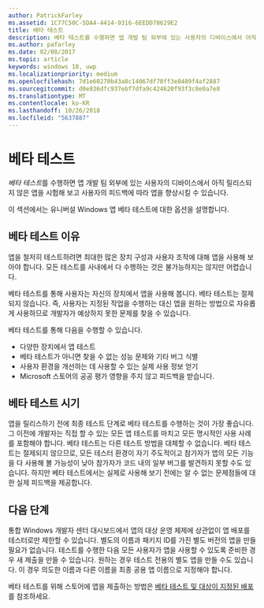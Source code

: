 ```yaml
---
author: PatrickFarley
ms.assetid: 1C77C50C-5DA4-4414-9316-6EEDD78629E2
title: 베타 테스트
description: 베타 테스트를 수행하면 앱 개발 팀 외부에 있는 사용자의 디바이스에서 아직 릴리스되지 않은 앱을 시험해보고 사용자의 피드백에 따라 앱을 향상시킬 수 있습니다.
ms.author: pafarley
ms.date: 02/08/2017
ms.topic: article
keywords: windows 10, uwp
ms.localizationpriority: medium
ms.openlocfilehash: 7d1e60270b43a8c14067df70ff3e8489f4af2887
ms.sourcegitcommit: d0e836dfc937ebf7dfa9c424620f93f3c8e0a7e8
ms.translationtype: MT
ms.contentlocale: ko-KR
ms.lasthandoff: 10/26/2018
ms.locfileid: "5637887"
---
```

# <a name="beta-testing"></a>베타 테스트



*베타 테스트*를 수행하면 앱 개발 팀 외부에 있는 사용자의 디바이스에서 아직 릴리스되지 않은 앱을 시험해 보고 사용자의 피드백에 따라 앱을 향상시킬 수 있습니다.

이 섹션에서는 유니버설 Windows 앱 베타 테스트에 대한 옵션을 설명합니다.

## <a name="why-beta-test"></a>베타 테스트 이유

앱을 철저히 테스트하려면 최대한 많은 장치 구성과 사용자 조작에 대해 앱을 사용해 보아야 합니다. 모든 테스트를 사내에서 다 수행하는 것은 불가능하지는 않지만 어렵습니다.

베타 테스트를 통해 사용자는 자신의 장치에서 앱을 사용해 봅니다. 베타 테스트는 절제되지 않습니다. 즉, 사용자는 지정된 작업을 수행하는 대신 앱을 원하는 방법으로 자유롭게 사용하므로 개발자가 예상하지 못한 문제를 찾을 수 있습니다.

베타 테스트를 통해 다음을 수행할 수 있습니다.

-   다양한 장치에서 앱 테스트
-   베타 테스트가 아니면 찾을 수 없는 성능 문제와 기타 버그 식별
-   사용자 환경을 개선하는 데 사용할 수 있는 실제 사용 정보 얻기
-   Microsoft 스토어의 공공 평가 영향을 주지 않고 피드백을 받습니다.

## <a name="when-to-beta-test"></a>베타 테스트 시기

앱을 릴리스하기 전에 최종 테스트 단계로 베타 테스트를 수행하는 것이 가장 좋습니다. 그 이전에 개발자는 직접 할 수 있는 모든 앱 테스트를 마치고 모든 명시적인 사용 사례를 포함해야 합니다. 베타 테스트는 다른 테스트 방법을 대체할 수 없습니다. 베타 테스트는 절제되지 않으므로, 모든 테스터 환경이 자기 주도적이고 참가자가 앱의 모든 기능을 다 사용해 볼 가능성이 낮아 참가자가 코드 내의 일부 버그를 발견하지 못할 수도 있습니다. 하지만 베타 테스트에서는 실제로 사용해 보기 전에는 알 수 없는 문제점들에 대한 실제 피드백을 제공합니다.

## <a name="next-steps"></a>다음 단계

통합 Windows 개발자 센터 대시보드에서 앱의 대상 운영 체제에 상관없이 앱 배포를 테스터로만 제한할 수 있습니다. 별도의 이름과 패키지 ID를 가진 별도 버전의 앱을 만들 필요가 없습니다. 테스트를 수행한 다음 모든 사용자가 앱을 사용할 수 있도록 준비한 경우 새 제출을 만들 수 있습니다. 원하는 경우 테스트 전용의 별도 앱을 만들 수도 있습니다. 이 경우 의도한 이름과 다른 이름을 최종 공용 앱 이름으로 지정해야 합니다.

베타 테스트를 위해 스토어에 앱을 제출하는 방법은 [베타 테스트 및 대상이 지정된 배포](https://msdn.microsoft.com/library/windows/apps/Mt185377)를 참조하세요.

 

 




